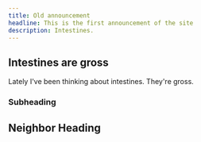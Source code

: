 ```yaml
---
title: Old announcement
headline: This is the first announcement of the site
description: Intestines.
---
```


## Intestines are gross

Lately I've been thinking about intestines. They're gross.

### Subheading

## Neighbor Heading